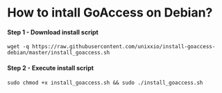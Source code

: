 # How to intall GoAccess on Debian?

#### Step 1 - Download install script

```
wget -q https://raw.githubusercontent.com/unixxio/install-goaccess-debian/master/install_goaccess.sh
```

#### Step 2 - Execute install script

```
sudo chmod +x install_goaccess.sh && sudo ./install_goaccess.sh
```
